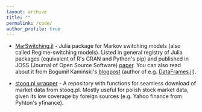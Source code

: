 ```yaml
---
layout: archive
title: ""
permalink: /code/
author_profile: true
---
```



* [MarSwitching.jl](https://github.com/m-dadej/MarSwitching.jl) - Julia package for Markov switching models (also called Regime-switching models). Listed in general registry of Julia packages (equivalent of R's CRAN and Python's pip) and published in JOSS (Journal of Open Source Software) [paper](https://joss.theoj.org/papers/10.21105/joss.06441). You can also read about it from Bogumił Kamiński's [blogpost](https://bkamins.github.io/julialang/2023/12/22/mars.html) (author of e.g. [DataFrames.jl](https://github.com/JuliaData/DataFrames.jl)).

* [stooq.pl wrapper](https://github.com/m-dadej/Downloading-and-aggregating-stocks) - A repository with functions for seamless download of market data from stooq.pl. Mostly useful for polish stock market data, given its low coverage by foreign sources (e.g. Yahoo finance from Pyhton's yfinance).